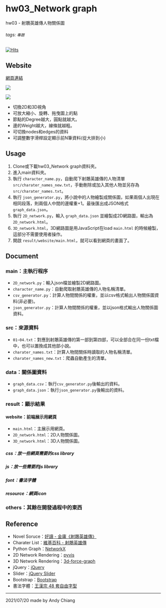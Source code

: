 # hw03_Network graph

hw03 - 射鵰英雄傳人物關係圖

###### tags: `專題`

[![Hits](https://hits.seeyoufarm.com/api/count/incr/badge.svg?url=https%3A%2F%2Fgithub.com%2FAndyChiangSH%2FNCHU_topic_homework%2Ftree%2Fmaster%2Fhw03_Network%2520graph&count_bg=%233754FF&title_bg=%23555555&icon=&icon_color=%23E7E7E7&title=%E7%80%8F%E8%A6%BD%E4%BA%BA%E6%95%B8&edge_flat=false)](https://hits.seeyoufarm.com)

## Website
[網頁連結](https://andychiangsh.github.io/NCHU_topic_homework/hw03_Network%20graph/result/website/main.html)

![](https://i.imgur.com/6xcminM.png)

![](https://i.imgur.com/Or0f29Z.png)


* 切換2D和3D視角
* 可放大縮小、旋轉、拖曳圖上的點
* 節點的Degree越大，圓點就越大。
* 邊的Weight越大，線條就越粗。
* 可切換nodes和edges的資料
* 可調整數字滑桿設定顯示前N筆資料(從大排到小)

## Usage
1. Clone或下載hw03_Network graph資料夾。
2. 進入main資料夾。
3. 執行 `character_name.py`，自動爬下射鵰英雄傳的人物清單 `src/charater_names_new.txt`，手動刪除或加入其他人物並另存為`src/charater_names.txt`。
4. 執行 `json_generator.py`，將小說中的人物繪製成關係圖，如果兩個人出現在相同段落，則兩個人中間的邊權重+1。最後匯出成JSON格式 `graph_data.json`。
5. 執行 `2D_network.py`，輸入 `graph_data.json` 並繪製成2D網路圖，輸出為 `2D_network.html`。
6. `3D_network.html`，3D網路圖是用JavaScript在load `main.html` 的時候繪製，這部分不需要使用者操作。
7. 開啟 `result/website/main.html`，就可以看到網頁的畫面了。

## Document
### main：主執行程序
* `2D_network.py`：輸入json檔並繪製2D網路圖。
* `character_name.py`：自動爬取射鵰英雄傳的人物名稱清單。
* `csv_generator.py`：計算人物間關係的權重，並以csv格式輸出人物關係圖資料(非必要)。
* `json_generator.py`：計算人物間關係的權重，並以json格式輸出人物關係圖資料。

### src：來源資料
* `01~04.txt`：對應到射鵰英雄傳的第一部到第四部，可以全部合在同一份txt檔中，也可以置換成其他部小說。
* `charater_names.txt`：計算人物間關係時讀取的人物名稱清單。
* `charater_names_new.txt`：爬蟲自動產生的清單。

### data：關係圖資料
* `graph_data.csv`：執行`csv_generator.py`後輸出的資料。
* `graph_data.json`：執行`json_generator.py`後輸出的資料。

### result：顯示結果
#### website：前端展示用網頁
* `main.html`：主展示用網頁。
* `2D_network.html`：2D人物關係圖。
* `3D_network.html`：3D人物關係圖。

##### css：放一些網頁需要的css library
##### js：放一些需要的js library
##### font：書法字體
##### resource：網頁icon

### others：其餘在開發過程中的東西


## Reference
* Novel Soruce：[好讀 - 金庸《射鵰英雄傳》](http://www.haodoo.net/?M=book&P=55#!)
* Charater List：[維基百科 - 射鵰英雄傳](https://zh.wikipedia.org/wiki/%E5%B0%84%E9%B5%B0%E8%8B%B1%E9%9B%84%E5%82%B3)
* Python Graph：[NetworkX](https://networkx.org/documentation/stable/index.html)
* 2D Network Rendering：[pyvis](https://pyvis.readthedocs.io/en/latest/index.html)
* 3D Network Rendering：[3d-force-graph](https://vasturiano.github.io/3d-force-graph/)
* jQuery：[jQuery](https://jquery.com/)
* Slider：[jQuery Slider](https://jqueryui.com/slider/)
* Bootstrap：[Bootstrap](https://getbootstrap.com/)
* 書法字體：[王漢宗 48 套自由字型](https://briian.com/290/)

---

2021/07/20 made by Andy Chiang